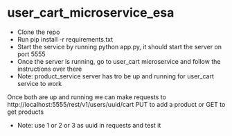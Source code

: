 # user_cart_microservice_esa

* Clone the repo
* Run pip install -r requirements.txt
* Start the service by running python app.py, it should start the server on port 5555
* Once the server is running, go to user_cart microservice and follow the instructions over there
* Note: product_service server has tro be up and running for user_cart service to work

Once both are up and running we can make requests to http://localhost:5555/rest/v1/users/uuid/cart PUT to add a product or GET to get products

* Note: use 1 or 2 or 3 as uuid in requests and test it
